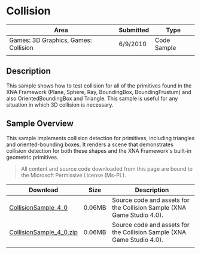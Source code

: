 # Collision

|Area|Submitted|Type|
|-|-|-|
Games: 3D Graphics, Games: Collision|6/9/2010|Code Sample
||||

## Description

This sample shows how to test collision for all of the primitives found in the XNA Framework (Plane, Sphere, Ray, BoundingBox, BoundingFrustum) and also OrientedBoundingBox and Triangle. This sample is useful for any situation in which 3D collision is necessary.

## Sample Overview

This sample implements collision detection for primitives, including triangles and oriented-bounding boxes. It renders a scene that demonstrates collision detection for both these shapes and the XNA Framework's built-in geometric primitives.

> All content and source code downloaded from this page are bound to the Microsoft Permissive License (Ms-PL).

Download | Size | Description
---|---|---|
[CollisionSample_4_0](https://github.com/simondarksidej/XNAGameStudio/tree/master/Samples/CollisionSample_4_0) | 0.06MB | Source code and assets for the Collision Sample (XNA Game Studio 4.0).
[CollisionSample_4_0.zip](https://github.com/simondarksidej/XNAGameStudioZips/tree/master/Samples/CollisionSample_4_0.zip) | 0.06MB | Source code and assets for the Collision Sample (XNA Game Studio 4.0).
||||

